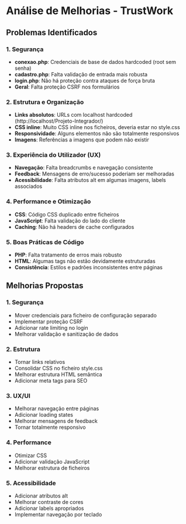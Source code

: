 # Análise de Melhorias - TrustWork

## Problemas Identificados

### 1. Segurança
- **conexao.php**: Credenciais de base de dados hardcoded (root sem senha)
- **cadastro.php**: Falta validação de entrada mais robusta
- **login.php**: Não há proteção contra ataques de força bruta
- **Geral**: Falta proteção CSRF nos formulários

### 2. Estrutura e Organização
- **Links absolutos**: URLs com localhost hardcoded (http://localhost/Projeto-Integrador/)
- **CSS inline**: Muito CSS inline nos ficheiros, deveria estar no style.css
- **Responsividade**: Alguns elementos não são totalmente responsivos
- **Imagens**: Referências a imagens que podem não existir

### 3. Experiência do Utilizador (UX)
- **Navegação**: Falta breadcrumbs e navegação consistente
- **Feedback**: Mensagens de erro/sucesso poderiam ser melhoradas
- **Acessibilidade**: Falta atributos alt em algumas imagens, labels associados

### 4. Performance e Otimização
- **CSS**: Código CSS duplicado entre ficheiros
- **JavaScript**: Falta validação do lado do cliente
- **Caching**: Não há headers de cache configurados

### 5. Boas Práticas de Código
- **PHP**: Falta tratamento de erros mais robusto
- **HTML**: Algumas tags não estão devidamente estruturadas
- **Consistência**: Estilos e padrões inconsistentes entre páginas

## Melhorias Propostas

### 1. Segurança
- Mover credenciais para ficheiro de configuração separado
- Implementar proteção CSRF
- Adicionar rate limiting no login
- Melhorar validação e sanitização de dados

### 2. Estrutura
- Tornar links relativos
- Consolidar CSS no ficheiro style.css
- Melhorar estrutura HTML semântica
- Adicionar meta tags para SEO

### 3. UX/UI
- Melhorar navegação entre páginas
- Adicionar loading states
- Melhorar mensagens de feedback
- Tornar totalmente responsivo

### 4. Performance
- Otimizar CSS
- Adicionar validação JavaScript
- Melhorar estrutura de ficheiros

### 5. Acessibilidade
- Adicionar atributos alt
- Melhorar contraste de cores
- Adicionar labels apropriados
- Implementar navegação por teclado

